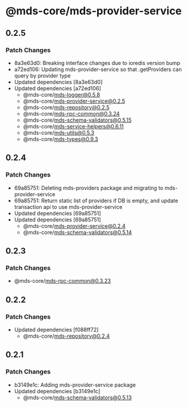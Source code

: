 # @mds-core/mds-provider-service

## 0.2.5

### Patch Changes

- 8a3e63d0: Breaking interface changes due to ioredis version bump
- a72ed106: Updating mds-provider-service so that .getProviders can query by provider type
- Updated dependencies [8a3e63d0]
- Updated dependencies [a72ed106]
  - @mds-core/mds-logger@0.5.8
  - @mds-core/mds-provider-service@0.2.5
  - @mds-core/mds-repository@0.2.5
  - @mds-core/mds-rpc-common@0.3.24
  - @mds-core/mds-schema-validators@0.5.15
  - @mds-core/mds-service-helpers@0.6.11
  - @mds-core/mds-utils@0.5.3
  - @mds-core/mds-types@0.9.3

## 0.2.4

### Patch Changes

- 69a85751: Deleting mds-providers package and migrating to mds-provider-service
- 69a85751: Return static list of providers if DB is empty, and update transaction api to use mds-provider-service
- Updated dependencies [69a85751]
- Updated dependencies [69a85751]
  - @mds-core/mds-provider-service@0.2.4
  - @mds-core/mds-schema-validators@0.5.14

## 0.2.3

### Patch Changes

- @mds-core/mds-rpc-common@0.3.23

## 0.2.2

### Patch Changes

- Updated dependencies [f088ff72]
  - @mds-core/mds-repository@0.2.4

## 0.2.1

### Patch Changes

- b3149e1c: Adding mds-provider-service package
- Updated dependencies [b3149e1c]
  - @mds-core/mds-schema-validators@0.5.13
